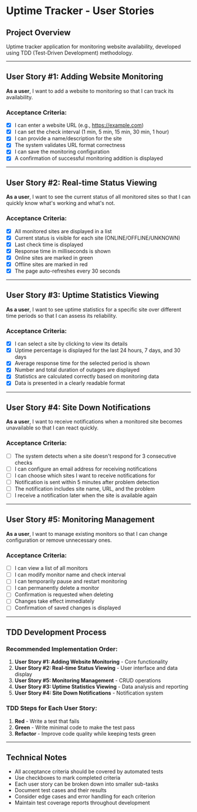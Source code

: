 # Uptime Tracker - User Stories

## Project Overview
Uptime tracker application for monitoring website availability, developed using TDD (Test-Driven Development) methodology.

---

## User Story #1: Adding Website Monitoring

**As a user**, I want to add a website to monitoring so that I can track its availability.

### Acceptance Criteria:
- [x] I can enter a website URL (e.g., https://example.com)
- [x] I can set the check interval (1 min, 5 min, 15 min, 30 min, 1 hour)
- [x] I can provide a name/description for the site
- [x] The system validates URL format correctness
- [x] I can save the monitoring configuration
- [x] A confirmation of successful monitoring addition is displayed

---

## User Story #2: Real-time Status Viewing

**As a user**, I want to see the current status of all monitored sites so that I can quickly know what's working and what's not.

### Acceptance Criteria:
- [x] All monitored sites are displayed in a list
- [x] Current status is visible for each site (ONLINE/OFFLINE/UNKNOWN)
- [x] Last check time is displayed
- [x] Response time in milliseconds is shown
- [x] Online sites are marked in green
- [x] Offline sites are marked in red
- [x] The page auto-refreshes every 30 seconds

---

## User Story #3: Uptime Statistics Viewing

**As a user**, I want to see uptime statistics for a specific site over different time periods so that I can assess its reliability.

### Acceptance Criteria:
- [x] I can select a site by clicking to view its details
- [x] Uptime percentage is displayed for the last 24 hours, 7 days, and 30 days
- [x] Average response time for the selected period is shown
- [x] Number and total duration of outages are displayed
- [x] Statistics are calculated correctly based on monitoring data
- [x] Data is presented in a clearly readable format

---

## User Story #4: Site Down Notifications

**As a user**, I want to receive notifications when a monitored site becomes unavailable so that I can react quickly.

### Acceptance Criteria:
- [ ] The system detects when a site doesn't respond for 3 consecutive checks
- [ ] I can configure an email address for receiving notifications
- [ ] I can choose which sites I want to receive notifications for
- [ ] Notification is sent within 5 minutes after problem detection
- [ ] The notification includes site name, URL, and the problem
- [ ] I receive a notification later when the site is available again

---

## User Story #5: Monitoring Management

**As a user**, I want to manage existing monitors so that I can change configuration or remove unnecessary ones.

### Acceptance Criteria:
- [ ] I can view a list of all monitors
- [ ] I can modify monitor name and check interval
- [ ] I can temporarily pause and restart monitoring
- [ ] I can permanently delete a monitor
- [ ] Confirmation is requested when deleting
- [ ] Changes take effect immediately
- [ ] Confirmation of saved changes is displayed

---

## TDD Development Process

### Recommended Implementation Order:
1. **User Story #1: Adding Website Monitoring** - Core functionality
2. **User Story #2: Real-time Status Viewing** - User interface and data display
3. **User Story #5: Monitoring Management** - CRUD operations
4. **User Story #3: Uptime Statistics Viewing** - Data analysis and reporting
5. **User Story #4: Site Down Notifications** - Notification system

### TDD Steps for Each User Story:
1. **Red** - Write a test that fails
2. **Green** - Write minimal code to make the test pass
3. **Refactor** - Improve code quality while keeping tests green

---

## Technical Notes

- All acceptance criteria should be covered by automated tests
- Use checkboxes to mark completed criteria
- Each user story can be broken down into smaller sub-tasks
- Document test cases and their results
- Consider edge cases and error handling for each criterion
- Maintain test coverage reports throughout development